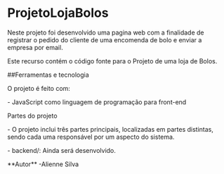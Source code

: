 # ProjetoLojaBolos
<p>Neste projeto foi desenvolvido uma pagina web com a finalidade de registrar o pedido do cliente de uma encomenda de bolo e enviar a empresa por email.</br></p>
<p>Este recurso contém o código fonte para o Projeto de uma loja de Bolos.</br></p>

<p> ##Ferramentas e tecnologia</br></p>
<p>O projeto é feito com:</br></p>
<p>- JavaScript como linguagem de programação para front-end</br></p>

<p>Partes do projeto</p>
<p>- O projeto inclui três partes principais, localizadas em partes distintas, sendo cada uma responsável por um aspecto do sistema.</p>

<p> - backend/: Ainda será desenvolvido.</p>
**Autor**
-Alienne Silva
